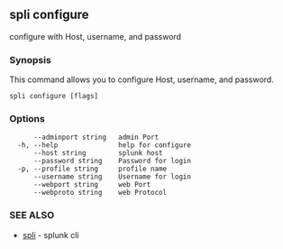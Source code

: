## spli configure

configure with Host, username, and password

### Synopsis

This command allows you to configure Host, username, and password.

```
spli configure [flags]
```

### Options

```
      --adminport string   admin Port
  -h, --help               help for configure
      --host string        splunk host
      --password string    Password for login
  -p, --profile string     profile name
      --username string    Username for login
      --webport string     web Port
      --webproto string    web Protocol
```

### SEE ALSO

* [spli](spli.md)	 - splunk cli

